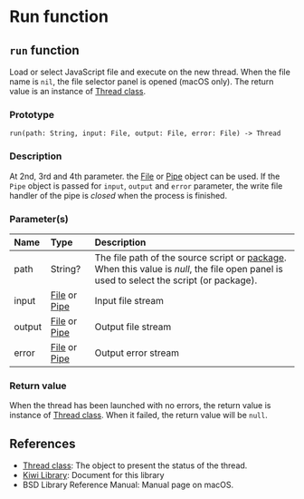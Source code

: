 # Run function

## `run` function
Load or select JavaScript file and execute on the new thread.
When the file name is `nil`, the file selector panel is opened (macOS only).
The return value is an instance of [Thread class](https://github.com/steelwheels/KiwiScript/blob/master/KiwiLibrary/Document/Class/Thread.md).

### Prototype
````
run(path: String, input: File, output: File, error: File) -> Thread
````

### Description
At 2nd, 3rd and 4th parameter. the [File](https://github.com/steelwheels/KiwiScript/blob/master/KiwiLibrary/Document/Class/File.md) or [Pipe](https://github.com/steelwheels/KiwiScript/blob/master/KiwiLibrary/Document/Class/Pipe.md) object can be used. If the `Pipe` object is passed for `input`, `output` and `error` parameter, the write file handler of the pipe is *closed* when the process is finished.

### Parameter(s)
|Name           |Type   |Description                    |
|:---           |:----  |:----                          |
|path           |String? |The file path of the source script or [package](https://github.com/steelwheels/JSTools/blob/master/Document/jsh-man.md). When this value is *null*, the file open panel is used to select the script (or package).  |     
|input          |[File](https://github.com/steelwheels/KiwiScript/blob/master/KiwiLibrary/Document/Class/File.md) or [Pipe](https://github.com/steelwheels/KiwiScript/blob/master/KiwiLibrary/Document/Class/Pipe.md) |Input file stream |
|output         |[File](https://github.com/steelwheels/KiwiScript/blob/master/KiwiLibrary/Document/Class/File.md) or [Pipe](https://github.com/steelwheels/KiwiScript/blob/master/KiwiLibrary/Document/Class/Pipe.md) |Output file stream |
|error          |[File](https://github.com/steelwheels/KiwiScript/blob/master/KiwiLibrary/Document/Class/File.md) or [Pipe](https://github.com/steelwheels/KiwiScript/blob/master/KiwiLibrary/Document/Class/Pipe.md) |Output error stream |

### Return value
When the thread has been launched with no errors,
the return value is instance of [Thread class](https://github.com/steelwheels/KiwiScript/blob/master/KiwiLibrary/Document/Class/Thread.md).
When it failed, the return value will be `null`.

## References
* [Thread class](https://github.com/steelwheels/KiwiScript/blob/master/KiwiLibrary/Document/Class/Thread.md): The object to present the status of the thread.
* [Kiwi Library](https://github.com/steelwheels/KiwiScript/blob/master/KiwiLibrary/Document/Library.md): Document for this library
* BSD Library Reference Manual: Manual page on macOS.
